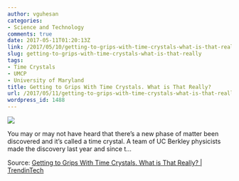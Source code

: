 ```yaml
---
author: vguhesan
categories:
- Science and Technology
comments: true
date: 2017-05-11T01:20:13Z
link: /2017/05/10/getting-to-grips-with-time-crystals-what-is-that-really/
slug: getting-to-grips-with-time-crystals-what-is-that-really
tags:
- Time Crystals
- UMCP
- University of Maryland
title: Getting to Grips With Time Crystals. What is That Really?
url: /2017/05/11/getting-to-grips-with-time-crystals-what-is-that-really/
wordpress_id: 1488
---
```


[![](/img/2017/05/quartz-structure.jpg)](http://trendintech.com/2017/05/08/getting-to-grips-with-time-crystals-what-is-that-really/)

You may or may not have heard that there’s a new phase of matter been discovered and it’s called a time crystal. A team of UC Berkley physicists made the discovery last year and since t…

Source: [Getting to Grips With Time Crystals. What is That Really? | TrendinTech](http://trendintech.com/2017/05/08/getting-to-grips-with-time-crystals-what-is-that-really/)
